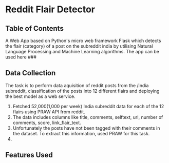 # Reddit Flair Detector
## Table of Contents




A Web App based on Python's micro web framework Flask which detects the flair (category) of a post on the subreddit india by utilising Natural Language Processing and Machine Learning algorithms. The app can be used here ###

## Data Collection

The task is to perform data aquisition of reddit posts from the /india subreddit, classification of the posts into 12 different flairs and deploying the best model as a web service.
1. Fetched 52,000(1,000 per week) India subreddit data for each of the 12 flairs using PRAW API from reddit.
2. The data includes columns like title, comments, selftext, url, number of comments, score, link_flair_text.
3. Unfortunately the posts have not been tagged with their comments in the dataset. To extract this information, used PRAW for this task.
4.

## Features Used



## 



